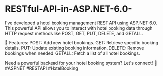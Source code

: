 # RESTful-API-in-ASP.NET-6.0-
I've developed a hotel booking management REST API using ASP.NET 6.0. This powerful API allows you to interact with hotel booking data through HTTP request methods like POST, GET, PUT, DELETE, and GETALL.
 
 📌 Features:
POST: Add new hotel bookings.
GET: Retrieve specific booking details.
PUT: Update existing booking information.
DELETE: Remove bookings when needed.
GETALL: Fetch a list of all hotel bookings.

Need a powerful backend for your hotel booking system? Let's connect!
🚀 #ASPNET #RESTAPI #HotelBooking
